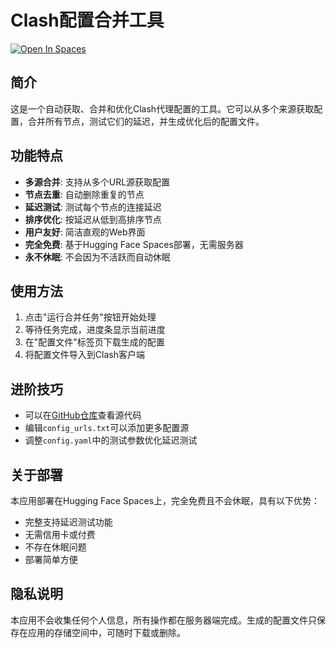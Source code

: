 # Clash配置合并工具

[![Open In Spaces](https://huggingface.co/datasets/huggingface/badges/raw/main/open-in-hf-spaces-sm.svg)](https://huggingface.co/spaces/你的用户名/clash-config-merger)

## 简介

这是一个自动获取、合并和优化Clash代理配置的工具。它可以从多个来源获取配置，合并所有节点，测试它们的延迟，并生成优化后的配置文件。

## 功能特点

- **多源合并**: 支持从多个URL源获取配置
- **节点去重**: 自动删除重复的节点
- **延迟测试**: 测试每个节点的连接延迟
- **排序优化**: 按延迟从低到高排序节点
- **用户友好**: 简洁直观的Web界面
- **完全免费**: 基于Hugging Face Spaces部署，无需服务器
- **永不休眠**: 不会因为不活跃而自动休眠

## 使用方法

1. 点击"运行合并任务"按钮开始处理
2. 等待任务完成，进度条显示当前进度
3. 在"配置文件"标签页下载生成的配置
4. 将配置文件导入到Clash客户端

## 进阶技巧

- 可以在[GitHub仓库](https://github.com/你的用户名/clash-test)查看源代码
- 编辑`config_urls.txt`可以添加更多配置源
- 调整`config.yaml`中的测试参数优化延迟测试

## 关于部署

本应用部署在Hugging Face Spaces上，完全免费且不会休眠，具有以下优势：

- 完整支持延迟测试功能
- 无需信用卡或付费
- 不存在休眠问题
- 部署简单方便

## 隐私说明

本应用不会收集任何个人信息，所有操作都在服务器端完成。生成的配置文件只保存在应用的存储空间中，可随时下载或删除。 